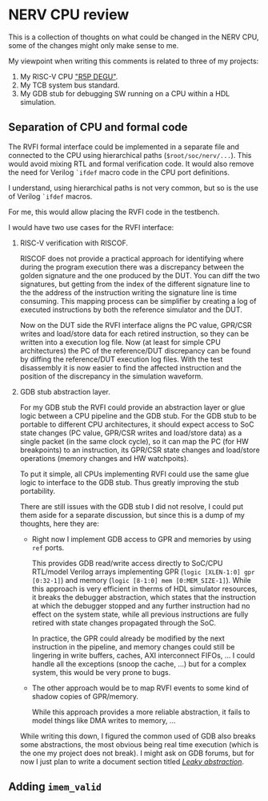 # NERV CPU review

This is a collection of thoughts on what could be changed in the NERV CPU,
some of the changes might only make sense to me.

My viewpoint when writing this comments is related to three of my projects:

1. My RISC-V CPU ["R5P DEGU"]().
2. My TCB system bus standard.
3. My GDB stub for debugging SW running on a CPU within a HDL simulation.

## Separation of CPU and formal code

The RVFI formal interface could be implemented in a separate file
and connected to the CPU using hierarchical paths (`$root/soc/nerv/...`).
This would avoid mixing RTL and formal verification code.
It would also remove the need for Verilog `` `ifdef `` macro code in the CPU port definitions.

I understand, using hierarchical paths is not very common,
but so is the use of Verilog  `` `ifdef `` macros.

For me, this would allow placing the RVFI code in the testbench.

I would have two use cases for the RVFI interface:

1. RISC-V verification with RISCOF.

   RISCOF does not provide a practical approach for identifying
   where during the program execution there was a discrepancy
   between the golden signature and the one produced by the DUT.
   You can diff the two signatures, but getting from the index
   of the different signature line to the the address of the instruction
   writing the signature line is time consuming.
   This mapping process can be simplifier by creating a log of executed instructions
   by both the reference simulator and the DUT.

   Now on the DUT side the RVFI interface aligns the PC value, GPR/CSR writes and load/store data
   for each retired instruction, so they can be written into a execution log file.
   Now (at least for simple CPU architectures) the PC of the reference/DUT discrepancy
   can be found by diffing the reference/DUT execution log files.
   With the test disassembly it is now easier to find the affected instruction
   and the position of the discrepancy in the simulation waveform.

2. GDB stub abstraction layer.

   For my GDB stub the RVFI could provide an abstraction layer or glue logic
   between a CPU pipeline and the GDB stub.
   For the GDB stub to be portable to different CPU architectures,
   it should expect access to SoC state changes (PC value, GPR/CSR writes and load/store data)
   as a single packet (in the same clock cycle),
   so it can map the PC (for HW breakpoints) to an instruction,
   its GPR/CSR state changes and load/store operations (memory changes and HW watchpoits).

   To put it simple, all CPUs implementing RVFI could use the same glue logic to interface to the GDB stub.
   Thus greatly improving the stub portability.

   There are still issues with the GDB stub I did not resolve,
   I could put them aside for a separate discussion,
   but since this is a dump of my thoughts, here they are:

   * Right now I implement GDB access to GPR and memories by using `ref` ports.

     This provides GDB read/write access directly to SoC/CPU RTL/model Verilog arrays
     implementing GPR (`logic [XLEN-1:0] gpr [0:32-1]`) and memory (`logic [8-1:0] mem [0:MEM_SIZE-1]`).
     While this approach is very efficient in therms of HDL simulator resources,
     it breaks the debugger abstraction, which states that the instruction
     at which the debugger stopped and any further instruction had no effect on the system state,
     while all previous instructions are fully retired with state changes propagated through the SoC.

     In practice, the GPR could already be modified by the next instruction in the pipeline,
     and memory changes could still be lingering in write buffers, caches, AXI interconnect FIFOs, ...
     I could handle all the exceptions (snoop the cache, ...) but for a complex system,
     this would be very prone to bugs.

   * The other approach would be to map RVFI events to some kind of shadow copies of GPR/memory.

     While this approach provides a more reliable abstraction,
     it fails to model things like DMA writes to memory, ...

   While writing this down, I figured the common used of GDB also breaks some abstractions,
   the most obvious being real time execution (which is the one my project does not break).
   I might ask on GDB forums, but for now  I just plan to write a document section titled
   [_Leaky abstraction_](https://en.wikipedia.org/wiki/Leaky_abstraction).
     

## Adding `imem_valid`
